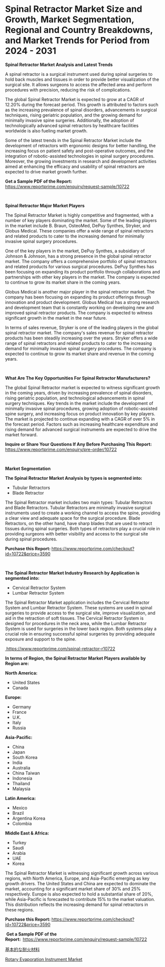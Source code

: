 <p><h1>Spinal Retractor Market Size and Growth, Market Segmentation, Regional and Country Breakdowns, and Market Trends for Period from 2024 -  2031</h1></p><p><strong>Spinal Retractor Market Analysis and Latest Trends</strong></p>
<p><p>A spinal retractor is a surgical instrument used during spinal surgeries to hold back muscles and tissues in order to provide better visualization of the surgical site. It allows surgeons to access the affected area and perform procedures with precision, reducing the risk of complications.</p><p>The global Spinal Retractor Market is expected to grow at a CAGR of 12.20% during the forecast period. This growth is attributed to factors such as the increasing prevalence of spinal disorders, advancements in surgical techniques, rising geriatric population, and the growing demand for minimally invasive spine surgeries. Additionally, the adoption of technologically advanced spinal retractors by healthcare facilities worldwide is also fueling market growth.</p><p>Some of the latest trends in the Spinal Retractor Market include the development of retractors with ergonomic designs for better handling, the increasing focus on patient safety and post-operative outcomes, and the integration of robotic-assisted technologies in spinal surgery procedures. Moreover, the growing investments in research and development activities aimed at enhancing the efficacy and usability of spinal retractors are expected to drive market growth further.</p></p>
<p><strong>Get a Sample PDF of the Report:&nbsp;</strong> <a href="https://www.reportprime.com/enquiry/request-sample/10722">https://www.reportprime.com/enquiry/request-sample/10722</a></p>
<p>&nbsp;</p>
<p><strong>Spinal Retractor Major Market Players</strong></p>
<p><p>The Spinal Retractor Market is highly competitive and fragmented, with a number of key players dominating the market. Some of the leading players in the market include B. Braun, OsteoMed, DePuy Synthes, Stryker, and Globus Medical. These companies offer a wide range of spinal retractors and related products to cater to the increasing demand for minimally invasive spinal surgery procedures.</p><p>One of the key players in the market, DePuy Synthes, a subsidiary of Johnson & Johnson, has a strong presence in the global spinal retractor market. The company offers a comprehensive portfolio of spinal retractors and related products for various surgical procedures. DePuy Synthes has been focusing on expanding its product portfolio through collaborations and partnerships with other key players in the market. The company is expected to continue to grow its market share in the coming years.</p><p>Globus Medical is another major player in the spinal retractor market. The company has been focusing on expanding its product offerings through innovation and product development. Globus Medical has a strong research and development team that is constantly working on developing new and improved spinal retractor products. The company is expected to witness significant growth in the market in the near future.</p><p>In terms of sales revenue, Stryker is one of the leading players in the global spinal retractor market. The company's sales revenue for spinal retractor products has been steadily increasing over the years. Stryker offers a wide range of spinal retractors and related products to cater to the increasing demand for minimally invasive spinal surgery procedures. The company is expected to continue to grow its market share and revenue in the coming years.</p></p>
<p>&nbsp;</p>
<p><strong>What Are The Key Opportunities For Spinal Retractor Manufacturers?</strong></p>
<p><p>The global Spinal Retractor market is expected to witness significant growth in the coming years, driven by increasing prevalence of spinal disorders, rising geriatric population, and technological advancements in spinal surgery techniques. Key trends in the market include the development of minimally invasive spinal procedures, growing adoption of robotic-assisted spine surgery, and increasing focus on product innovation by key players. The market is projected to continue expanding with a CAGR of over 5% in the forecast period. Factors such as increasing healthcare expenditure and rising demand for advanced surgical instruments are expected to drive the market forward.</p></p>
<p><strong>Inquire or Share Your Questions If Any Before Purchasing This Report:</strong> <a href="https://www.reportprime.com/enquiry/pre-order/10722">https://www.reportprime.com/enquiry/pre-order/10722</a></p>
<p>&nbsp;</p>
<p><strong>Market Segmentation</strong></p>
<p><strong>The Spinal Retractor Market Analysis by types is segmented into:</strong></p>
<p><ul><li>Tubular Retractors</li><li>Blade Retractor</li></ul></p>
<p><p>The Spinal Retractor market includes two main types: Tubular Retractors and Blade Retractors. Tubular Retractors are minimally invasive surgical instruments used to create a working channel to access the spine, providing a clear view and adequate space for the surgical procedure. Blade Retractors, on the other hand, have sharp blades that are used to retract tissues during spinal surgeries. Both types of retractors play a crucial role in providing surgeons with better visibility and access to the surgical site during spinal procedures.</p></p>
<p><strong>Purchase this Report:&nbsp;</strong><a href="https://www.reportprime.com/checkout?id=10722&price=3590">https://www.reportprime.com/checkout?id=10722&price=3590</a></p>
<p>&nbsp;</p>
<p><strong>The Spinal Retractor Market Industry Research by Application is segmented into:</strong></p>
<p><ul><li>Cervical Retractor System</li><li>Lumbar Retractor System</li></ul></p>
<p><p>The Spinal Retractor Market application includes the Cervical Retractor System and Lumbar Retractor System. These systems are used in spinal surgeries to provide access to the surgical site, improve visualization, and aid in the retraction of soft tissues. The Cervical Retractor System is designed for procedures in the neck area, while the Lumbar Retractor System is used for surgeries in the lower back region. Both systems play a crucial role in ensuring successful spinal surgeries by providing adequate exposure and support to the spine.</p></p>
<p><a href="https://www.reportprime.com/spinal-retractor-r10722">&nbsp;https://www.reportprime.com/spinal-retractor-r10722</a></p>
<p><strong>In terms of Region, the Spinal Retractor Market Players available by Region are:</strong></p>
<p>
    <p> <strong> North America: </strong>
        <ul>
            <li>United States</li>
            <li>Canada</li>
        </ul>
        </p> 
    <p> <strong> Europe: </strong>
        <ul>
            <li>Germany</li>
            <li>France</li>
            <li>U.K.</li>
            <li>Italy</li>
            <li>Russia</li>
        </ul>
        </p> 
    <p> <strong> Asia-Pacific: </strong>
        <ul>
            <li>China</li>
            <li>Japan</li>
            <li>South Korea</li>
            <li>India</li>
            <li>Australia</li>
            <li>China Taiwan</li>
            <li>Indonesia</li>
            <li>Thailand</li>
            <li>Malaysia</li>
        </ul>
        </p> 
    <p> <strong> Latin America: </strong>
        <ul>
            <li>Mexico</li>
            <li>Brazil</li>
            <li>Argentina Korea</li>
            <li>Colombia</li>
        </ul>
        </p> 
    <p> <strong> Middle East & Africa: </strong>
        <ul>
            <li>Turkey</li>
            <li>Saudi</li>
            <li>Arabia</li>
            <li>UAE</li>
            <li>Korea</li>
        </ul>
    </p>
    </p>
<p><p>The Spinal Retractor Market is witnessing significant growth across various regions, with North America, Europe, and Asia-Pacific emerging as key growth drivers. The United States and China are expected to dominate the market, accounting for a significant market share of 30% and 25% respectively. Europe is also expected to hold a substantial share of 20%, while Asia-Pacific is forecasted to contribute 15% to the market valuation. This distribution reflects the increasing demand for spinal retractors in these regions.</p></p>
<p><strong>Purchase this Report: </strong><a href="https://www.reportprime.com/checkout?id=10722&price=3590">https://www.reportprime.com/checkout?id=10722&price=3590</a></p>
<p>&nbsp;<strong>Get a Sample PDF of the Report:&nbsp;&nbsp;</strong><a href="https://www.reportprime.com/enquiry/request-sample/10722">https://www.reportprime.com/enquiry/request-sample/10722</a></p>
<p><strong></strong></p>
<p><p><a href="https://github.com/zekaoe592392/Market-Research-Report-List-1/blob/main/985644924159.md">基本的な耐火材料</a></p><p><a href="https://github.com/RickHolmes3/Market-Research-Report-List-4/blob/main/rotary-evaporation-instrument-market.md">Rotary Evaporation Instrument Market</a></p></p>
